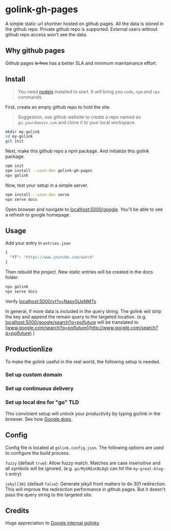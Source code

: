 # golink-gh-pages

A simple static url shortner hosted on github pages. All the data is stored in
the github repo. Private github repo is supported. External users without github
repo access won't see the data.

## Why github pages

Github pages ~~is free~~ has a better SLA and minimum maintainance effort.

## Install

> You need [nodejs][nodejs] installed to start. It will bring you `node`, `npm`
> and `npx` commands.

First, create an empty github repo to hold the site.

> Suggestion, use github website to create a repo named as `go.yourdomain.com`
> and clone it to your local workspace.

```bash
mkdir my-golink
cd my-golink
git init
```

Next, make this github repo a npm package. And initialize this golink package.

```bash
npm init
npm install --save-dev golink-gh-pages
npx golink
```

Now, test your setup in a simple server.

```bash
npm install --save-dev serve
npx serve docs
```

Open browser and navigate to
[localhost:5000/google](http://localhost:5000/google). You'll be able to see a
refresh to google homepage.

## Usage

Add your entry in `entries.json`

```json
{
  "YT": "https://www.youtube.com/watch"
}
```

Then rebuild the project. New static entries will be created in the docs folder.

```bash
npx golink
npx serve docs
```

Verify [localhost:5000/yt?v=NasyGUeNMTs](http://localhost:5000/yt?v=NasyGUeNMTs)

In general, if more data is included in the query string. The golink will strip
the key and append the remain query to the targeted location. (e.g.
[localhost:5000/google/search?q=poifuture](http://localhost:5000/google/search?q=poifuture)
will be translated to
[www.google.com/search?q=poifuture](http://www.google.com/search?q=poifuture) )

## Productionlize

To make the golink useful in the real world, the following setup is needed.

### Set up custom domain

### Set up continuous delivery

### Set up local dns for "go" TLD

This convinient setup will unlock your productivity by typing go/link in the
browser. See how [Google does][history].

## Config

Config file is located at `golink.config.json`. The following options are used
to configure the build process.

`fuzzy` (default `true`): Allow fuzzy match. Matches are case insensitive and
all symbols will be ignored. (e.g. `go/MyGREatBLOg5` can hit the
`my-great-blog-5` entry)

`jekyll301` (default `false`): Generate jekyll front matters to do 301
redirection. This will improve the redirection performance in github pages. But
it doesn't pass the query string to the targeted site.

## Credits

Huge appreciation to [Google internal golinks][history]

[nodejs]: https://nodejs.org/
[history]:
  https://medium.com/@golinks/the-full-history-of-go-links-and-the-golink-system-cbc6d2c8bb3
